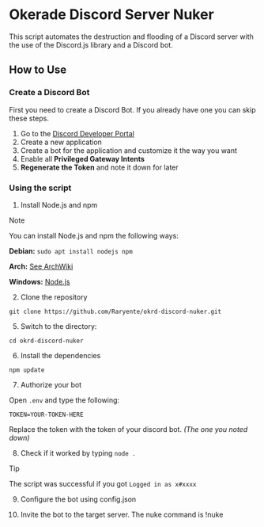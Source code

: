 # Okerade Discord Server Nuker
This script automates the destruction and flooding of a Discord server with the use of the Discord.js library and a Discord bot.

## How to Use

### Create a Discord Bot

First you need to create a Discord Bot. If you already have one you can skip these steps.
1. Go to the [Discord Developer Portal](https://discord.com/developers)
2. Create a new application
3. Create a bot for the application and customize it the way you want
4. Enable all **Privileged Gateway Intents**
5. **Regenerate the Token** and note it down for later

### Using the script

1. Install Node.js and npm
> [!NOTE]
> You can install Node.js and npm the following ways:
> 
> **Debian:** ``sudo apt install nodejs npm``
> 
> **Arch:** [See ArchWiki](https://wiki.archlinux.org/title/Node.js)
> 
> **Windows:** [Node.js](https://nodejs.org/en/download)

2. Clone the repository

```git clone https://github.com/Raryente/okrd-discord-nuker.git```

5. Switch to the directory:

 ```cd okrd-discord-nuker```

6. Install the dependencies

```npm update```

7. Authorize your bot

Open ``.env`` and type the following:
```
TOKEN=YOUR-TOKEN-HERE
```
Replace the token with the token of your discord bot. *(The one you noted down)*

8. Check if it worked by typing ```node .```
> [!TIP]
> The script was successful if you got ```Logged in as x#xxxx```

9. Configure the bot using config.json

10. Invite the bot to the target server. The nuke command is !nuke
    
